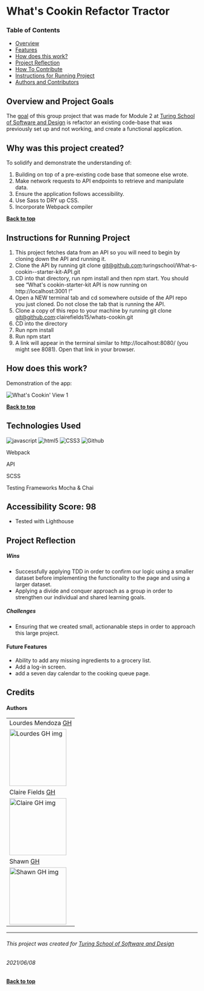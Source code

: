 # What's Cookin Refactor Tractor 
### Table of Contents
- [Overview](#overview-and-project-goals)
- [Features](#features)
- [How does this work?](#how-does-this-work)
- [Project Reflection](#project-reflection)
- [How To Contribute](#want-to-contribute)
- [Instructions for Running Project](#Instructions-for-running-project)
- [Authors and Contributors](#credits)

## Overview and Project Goals
The [goal](https://frontend.turing.edu/projects/module-2/refactor-tractor-wc.html) of this group project that was made for Module  2 at [Turing School of Software and Design](https://turing.io/) is refactor an existing code-base that was previously set up and not working, and create a functional application.

## Why was this project created?
To solidify and demonstrate the understanding of:
1. Building on top of a pre-existing code base that someone else wrote. 
2. Make network requests to API endpoints to retrieve and manipulate data.
3. Ensure the application follows accessibility.
4. Use Sass to DRY up CSS.
5. Incorporate Webpack compiler


**[Back to top](#table-of-contents)**

## Instructions for Running Project
1. This project fetches data from an API so you will need to begin by cloning down the API and running it.
2. Clone the API by running git clone git@github.com:turingschool/What-s-cookin--starter-kit-API.git
3. CD into that directory, run npm install and then npm start. You should see “What's cookin-starter-kit API is now running on http://localhost:3001 !”
4. Open a NEW terminal tab and cd somewhere outside of the API repo you just cloned. Do not close the tab that is running the API.
5. Clone a copy of this repo to your machine by running git clone git@github.com:clairefields15/whats-cookin.git
6. CD into the directory
7. Run npm install
8. Run npm start
9. A link will appear in the terminal similar to http://localhost:8080/ (you might see 8081). Open that link in your browser.



## How does this work?
Demonstration of the app:

![What's Cookin' View 1]( )

**[Back to top](#table-of-contents)**

## Technologies Used
<p align="left">
  <img src="https://img.shields.io/badge/javascript%20-%23323330.svg?&style=for-the-badge&logo=javascript&logoColor=%23F7DF1E" alt="javascript" />
  <img src="https://img.shields.io/badge/html5%20-%23E34F26.svg?&style=for-the-badge&logo=html5&logoColor=white" alt="html5"/>
  <img src="https://img.shields.io/badge/css3%20-%231572B6.svg?&style=for-the-badge&logo=css3&logoColor=white" alt="CSS3"/>
  <img src="https://img.shields.io/badge/GitHub-100000?style=for-the-badge&logo=github&logoColor=white" alt="Github" />
  <p>Webpack</p>
  <p>API</p>
  <p>SCSS</p>
  <p>Testing Frameworks Mocha & Chai</p>
</p>

## Accessibility Score: 98
* Tested with Lighthouse

## Project Reflection

##### Wins
* Successfully applying TDD in order to confirm our logic using a smaller dataset before implementing the functionality to the page and using a larger dataset.
* Applying a divide and conquer approach as a group in order to strengthen our individual and shared learning goals. 

##### Challenges
* Ensuring that we created small, actionanable steps in order to approach this large project. 


#### Future Features
* Ability to add any missing ingredients to a grocery list. 
* Add a log-in screen. 
* add a seven day calendar to the cooking queue page.

## Credits
#### Authors
<table>
    <tr>
        <td> Lourdes Mendoza <a href="https://github.com/mendozalourdes">GH</td>
    </tr>
    </tr>
    <td><img src="https://avatars.githubusercontent.com/u/78240633?v=4" alt="Lourdes GH img"
 width="150" height="auto" /></td>
    <tr>
          <td> Claire Fields <a href="https://github.com/clairefields15">GH</td>
    </tr>
    </tr>
 <td><img src="https://avatars.githubusercontent.com/u/79113236?v=4" alt="Claire GH img"
width="150" height="auto" /></td>
     <tr>
          <td> Shawn  <a href="https://github.com/shawnmcmahon">GH</td>
      </tr>
      </tr>
<td><img src="https://avatars.githubusercontent.com/u/73731359?v=4" alt="Shawn GH img"
width="150" height="auto" /></td>
    </tr>
</table>


**************************************************************************
###### This project was created for [Turing School of Software and Design](https://turing.io/)
###### 2021/06/08
**[Back to top](#table-of-contents)**

